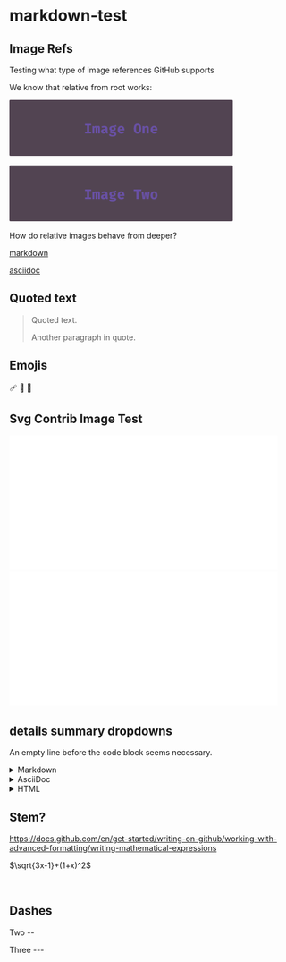 # markdown-test

## Image Refs
Testing what type of image references GitHub supports

We know that relative from root works:


![image 1](images/img1/image1.png)


![image 2](images/img2/image2.png)

How do relative images behave from deeper?

[markdown](dir1/dir2/dir3/test.md)

[asciidoc](dir1/dir2/dir3/test.adoc)

## Quoted text

> Quoted text.
>
> Another paragraph in quote.

## Emojis

:adhesive_bandage:
:hatched_chick:
:pushpin:

## Svg Contrib Image Test

![svg image](/images/contrib.svg)
![svg image](/images/contrib.svg)

## details summary dropdowns
An empty line before the code block seems necessary.

<details><summary>Markdown</summary>

```markdown
[![bb compatible](https://raw.githubusercontent.com/babashka/babashka/master/logo/badge.svg)](https://babashka.org)
```
</details>

<details><summary>AsciiDoc</summary>

```asciidoc
https://babashka.org[image:https://raw.githubusercontent.com/babashka/babashka/master/logo/badge.svg[bb compatible]]
```
</details>

<details><summary>HTML</summary>

```html
<a href="https://babashka.org" rel="nofollow"><img src="https://github.com/babashka/babashka/raw/master/logo/badge.svg" alt="bb compatible" style="max-width: 100%;"></a>
```
</details>

## Stem?
https://docs.github.com/en/get-started/writing-on-github/working-with-advanced-formatting/writing-mathematical-expressions

$`\sqrt{3x-1}+(1+x)^2`$


<br/>

## Dashes

Two --

Three ---
